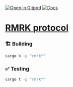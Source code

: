 [![Open in Gitpod](https://img.shields.io/badge/Open_in-Gitpod-white?logo=gitpod)](https://gitpod.io/#FOLDER=rmrk/https://github.com/gear-foundation/dapps)
[![Docs](https://img.shields.io/github/actions/workflow/status/gear-foundation/dapps/contracts.yml?logo=rust&label=docs)](https://dapps.gear.rs/rmrk_io)

# [RMRK protocol](https://wiki.gear-tech.io/docs/examples/rmrk)

### 🏗️ Building

```sh
cargo b -p "rmrk*"
```

### ✅ Testing

```sh
cargo t -p "rmrk*"
```
